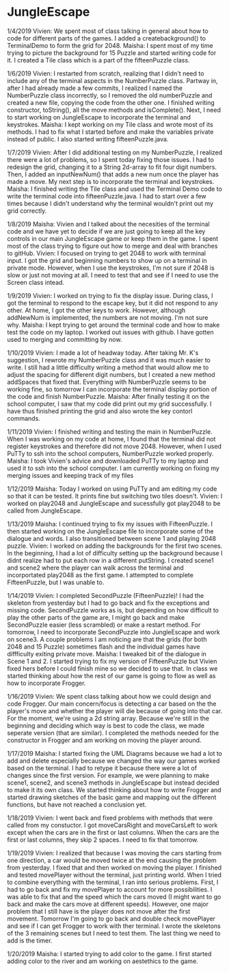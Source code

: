 # JungleEscape

1/4/2019
Vivien: We spent most of class talking in general about how to code for different parts of the games. I added a createbackground() to TerminalDemo to form the grid for 2048.
Maisha: I spent most of my time trying to picture the background for 15 Puzzle and started writing code for it. I created a Tile class which is a part of the fifteenPuzzle class. 

1/6/2019
Vivien: I restarted from scratch, realizing that I didn't need to include any of the terminal aspects in the NumberPuzzle class. Partway in, after I had already made a few commits, I realized I named the NumberPuzzle class incorrectly, so I removed the old numberPuzzle and created a new file, copying the code from the other one. I finished writing constructor, toString(), all the move methods and isComplete(). Next, I need to start working on JungleEscape to incorporate the terminal and keystrokes. 
Maisha: I kept working on my Tile class and wrote most of its methods. I had to fix what I started before and make the variables private instead of public. I also started writing fifteenPuzzle.java. 

1/7/2019
Vivien: After I did additional testing on my NumberPuzzle, I realized there were a lot of problems, so I spent today fixing those issues. I had to redesign the grid, changing it to a String 2d-array to fit four digit numbers. Then, I added an inputNewNum() that adds a new num once the player has made a move. My next step is to incorporate the terminal and keystrokes. 
Maisha: I finished writing the Tile class and used the Terminal Demo code to write the terminal code into fifteenPuzzle.java. I had to start over a few times because I didn't understand why the terminal wouldn't print out my grid correctly. 

1/8/2019
Maisha: Vivien and I talked about the necesities of the terminal code and we have yet to decide if we are just going to keep all the key controls in our main JungleEscape game or keep them in the game. I spent most of the class trying to figure out how to merge and deal with branches to gitHub. 
Vivien: I focused on trying to get 2048 to work with terminal input. I got the grid and beginning numbers to show up on a terminal in private mode. However, when I use the keystrokes, I'm not sure if 2048 is slow or just not moving at all. I need to test that and see if I need to use the Screen class intead. 

1/9/2019
Vivien: I worked on trying to fix the display issue. During class, I got the terminal to respond to the escape key, but it did not respond to any other. At home, I got the other keys to work. However, although addNewNum is implemented, the numbers are not moving. I'm not sure why. 
Maisha: I kept trying to get around the terminal code and how to make test the code on my laptop. I worked out issues with github. I have gotten used to merging and committing by now. 

1/10/2019
Vivien: I made a lot of headway today. After taking Mr. K's suggestion, I rewrote my NumberPuzzle class and it was much easier to write. I still had a little difficulty writing a method that would allow me to adjust the spacing for different digit numbers, but I created a new method addSpaces that fixed that. Everything with NumberPuzzle seems to be working fine, so tomorrow I can incorporate the terminal display portion of the code and finish NumberPuzzle. 
Maisha: After finally testing it on the school computer, I saw that my code did print out my grid successfully. I have thus finished printing the grid and also wrote the key contorl commands. 

1/11/2019
Vivien: I finished writing and testing the main in NumberPuzzle. When I was working on my code at home, I found that the terminal did not register keystrokes and therefore did not move 2048. However, when I used PuTTy to ssh into the school computers, NumberPuzzle worked properly.
Maisha: I took Vivien's advice and downloaded PuTTy to my laptop and used it to ssh into the school computer. I am currently working on fixing my merging issues and keeping track of my files

1/12/2019
Maisha: Today I worked on using PuTTy and am editing my code so that it can be tested. It prints fine but switching two tiles doesn't. 
Vivien: I worked on play2048 and JungleEscape and sucessfully got play2048 to be called from JungleEscape. 

1/13/2019
Maisha: I continued trying to fix my issues with FifteenPuzzle. I then started working on the JungleEscape file to incorporate some of the dialogue and words. I also transitioned between scene 1 and playing 2048 puzzle. 
Vivien: I worked on adding the backgrounds for the first two scenes. In the beginning, I had a lot of difficulty setting up the background because I didnt realize had to put each row in a different putString. I created scene1 and scene2 where the player can walk across the terminal and incorportated play2048 as the first game. I attempted to complete FifteenPuzzle, but I was unable to.  

1/14/2019
Vivien: I completed SecondPuzzle (FifteenPuzzle)! I had the skeleton from yesterday but I had to go back and fix the exceptions and missing code. SecondPuzzle works as is, but depending on how difficult to play the other parts of the game are, I might go back and make SecondPuzzle easier (less scrambled) or make a restart method. For tomorrow, I need to incorporate SecondPuzzle into JungleEscape and work on scene3. A couple problems I am noticing are that the grids (for both 2048 and 15 Puzzle) sometimes flash and the individual games have diffficulty exiting private move. 
Maisha: I tweaked bit of the dialogue in Scene 1 and 2. I started trying to fix my version of FifteenPuzzle but Vivien fixed hers before I could finish mine so we decided to use that. In class we started thinking about how the rest of our game is going to flow as well as how to incorporate Frogger. 

1/16/2019
Vivien: We spent class talking about how we could design and code Frogger. Our main concern/focus is detecting a car based on the the player's move and whether the player will die because of going into that car. For the moment, we're using a 2d string array. Because we're still in the beginning and deciding which way is best to code the class, we made seperate version (that are similar). I completed the methods needed for the constructor in Frogger and am working on moving the player around. 

1/17/2019
Maisha: I started fixing the UML Diagrams because we had a lot to add and delete especially because we changed the way our games worked based on the terminal. I had to retype it because there were a lot of changes since the first version. For example, we were planning to make scene1, scene2, and scene3 methods in JungleEscape but instead decided to make it its own class. We started thinking about how to write Frogger and started drawing sketches of the basic game and mapping out the different functions, but have not reached a conclusion yet. 

1/18/2019
Vivien: I went back and fixed problems with methods that were called from my constuctor. I got moveCarsRight and moveCarsLeft to work except when the cars are in the first or last columns. When the cars are the first or last columns, they skip 2 spaces. I need to fix that tomorrow.  

1/19/2019
Vivien: I realized that because I was moving the cars starting from one direction, a car would be moved twice at the end causing the problem from yesterday. I fixed that and then worked on moving the player. I finished and tested movePlayer without the terminal, just printing world. When I tried to combine everything with the terminal, I ran into serious problems. First, I had to go back and fix my movePlayer to account for more possibilities. I was able to fix that and the speed which the cars moved (I might want to go back and make the cars move at different speeds). However, one major problem that I still have is the player does not move after the first movement. Tomorrow I'm going to go back and double check movePlayer and see if I can get Frogger to work with ther terminal. I wrote the skeletons of the 3 remaining scenes but I need to test them. The last thing we need to add is the timer.

1/20/2019
Maisha: I started trying to add color to the game. I first started adding color to the river and am working on aestethics to the game. 
